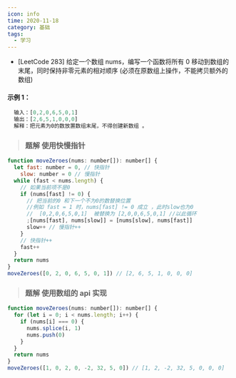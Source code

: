 ```yaml
---
icon: info
time: 2020-11-18
category: 基础
tags:
  - 学习
---
```


- [LeetCode 283] 给定一个数组 nums，编写一个函数将所有 0 移动到数组的末尾，同时保持非零元素的相对顺序 (必须在原数组上操作，不能拷贝额外的数组)

#### 示例 1：

```js
  输入：[0,2,0,6,5,0,1]
  输出：[2,6,5,1,0,0,0]
  解释：把元素为0的数放置数组末尾，不得创建新数组 。
```

> ### 题解 使用快慢指针

```js
function moveZeroes(nums: number[]): number[] {
  let fast: number = 0, // 快指针
    slow: number = 0 // 慢指针
  while (fast < nums.length) {
    // 如果当前项不是0
    if (nums[fast] != 0) {
      // 把当前的0 和下一个不为0的数替换位置
      //例如 fast = 1 时，nums[fast] != 0 成立 ，此时slow也为0
      //  [0,2,0,6,5,0,1]  被替换为 [2,0,0,6,5,0,1] //以此循环
      ;[nums[fast], nums[slow]] = [nums[slow], nums[fast]]
      slow++ // 慢指针++
    }
    // 快指针++
    fast++
  }
  return nums
}
moveZeroes([0, 2, 0, 6, 5, 0, 1]) // [2, 6, 5, 1, 0, 0, 0]
```

> ### 题解 使用数组的 api 实现

```js
function moveZeroes(nums: number[]): number[] {
  for (let i = 0; i < nums.length; i++) {
    if (nums[i] === 0) {
      nums.splice(i, 1)
      nums.push(0)
    }
  }
  return nums
}
moveZeroes([1, 0, 2, 0, -2, 32, 5, 0]) // [1, 2, -2, 32, 5, 0, 0, 0]
```
